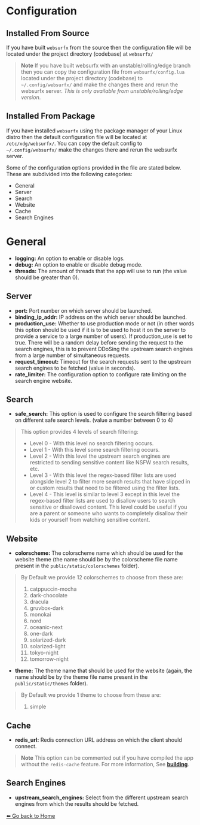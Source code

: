 # Configuration

## Installed From Source

If you have built `websurfx` from the source then the configuration file will be located under the project directory (codebase) at `websurfx/`

> **Note**
> If you have built websurfx with an unstable/rolling/edge branch then you can copy the configuration file from `websurfx/config.lua` located under the project directory (codebase) to `~/.config/websurfx/` and make the changes there and rerun the websurfx server. _This is only available from unstable/rolling/edge version_.

## Installed From Package

If you have installed `websurfx` using the package manager of your Linux distro then the default configuration file will be located at `/etc/xdg/websurfx/`. You can copy the default config to `~/.config/websurfx/` make the changes there and rerun the websurfx server.

Some of the configuration options provided in the file are stated below. These are subdivided into the following categories:

- General
- Server
- Search
- Website
- Cache
- Search Engines

# General

- **logging:** An option to enable or disable logs.
- **debug:** An option to enable or disable debug mode.
- **threads:** The amount of threads that the app will use to run (the value should be greater than 0).

## Server

- **port:** Port number on which server should be launched.
- **binding_ip_addr:** IP address on the which server should be launched.
- **production_use:** Whether to use production mode or not (in other words this option should be used if it is to be used to host it on the server to provide a service to a large number of users). If production_use is set to true. There will be a random delay before sending the request to the search engines, this is to prevent DDoSing the upstream search engines from a large number of simultaneous requests.
- **request_timeout:** Timeout for the search requests sent to the upstream search engines to be fetched (value in seconds).
- **rate_limiter:** The configuration option to configure rate limiting on the search engine website.

## Search

- **safe_search:** This option is used to configure the search filtering based on different safe search levels. (value a number between 0 to 4)

> This option provides 4 levels of search filtering:
>
> - Level 0 - With this level no search filtering occurs.
> - Level 1 - With this level some search filtering occurs.
> - Level 2 - With this level the upstream search engines are restricted to sending sensitive content like NSFW search results, etc.
> - Level 3 - With this level the regex-based filter lists are used alongside level 2 to filter more search results that have slipped in or custom results that need to be filtered using the filter lists.
> - Level 4 - This level is similar to level 3 except in this level the regex-based filter lists are used to disallow users to search sensitive or disallowed content. This level could be useful if you are a parent or someone who wants to completely disallow their kids or yourself from watching sensitive content.

## Website

- **colorscheme:** The colorscheme name which should be used for the website theme (the name should be by  the colorscheme file name present in the `public/static/colorschemes` folder).

> By Default we provide 12 colorschemes to choose from these are:
>
> 1. catppuccin-mocha
> 2. dark-chocolate
> 3. dracula
> 4. gruvbox-dark
> 5. monokai
> 6. nord
> 7. oceanic-next
> 8. one-dark
> 9. solarized-dark
> 10. solarized-light
> 11. tokyo-night
> 12. tomorrow-night

- **theme:** The theme name that should be used for the website (again, the name should be by the theme file name present in the `public/static/themes` folder).

> By Default we provide 1 theme to choose from these are:
>
> 1. simple

## Cache

- **redis_url:** Redis connection URL address on which the client should connect.

> **Note**
> This option can be commented out if you have compiled the app without the `redis-cache` feature. For more information, See [**building**](./building.md).

## Search Engines

- **upstream_search_engines:** Select from the different upstream search engines from which the results should be fetched.

[⬅️ Go back to Home](./README.md)
